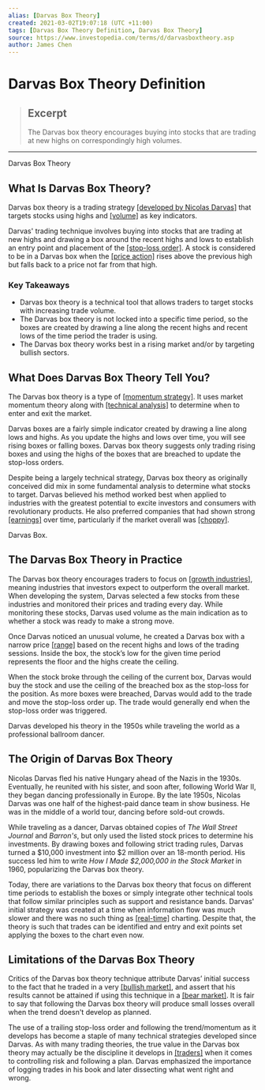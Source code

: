 ```yaml
---
alias: [Darvas Box Theory]
created: 2021-03-02T19:07:18 (UTC +11:00)
tags: [Darvas Box Theory Definition, Darvas Box Theory]
source: https://www.investopedia.com/terms/d/darvasboxtheory.asp
author: James Chen
---
```


# Darvas Box Theory Definition

> ## Excerpt
> The Darvas box theory encourages buying into stocks that are trading at new highs on correspondingly high volumes.

---

Darvas Box Theory
## What Is Darvas Box Theory?

Darvas box theory is a trading strategy [[developed by Nicolas Darvas]](https://www.investopedia.com/articles/trading/07/darvas-box.asp) that targets stocks using highs and [[volume]](https://www.investopedia.com/terms/v/volume.asp) as key indicators.

Darvas' trading technique involves buying into stocks that are trading at new highs and drawing a box around the recent highs and lows to establish an entry point and placement of the [[stop-loss order]](https://www.investopedia.com/terms/s/stop-lossorder.asp). A stock is considered to be in a Darvas box when the [[price action]](https://www.investopedia.com/terms/p/price-action.asp) rises above the previous high but falls back to a price not far from that high.

### Key Takeaways

-   Darvas box theory is a technical tool that allows traders to target stocks with increasing trade volume.
-   The Darvas box theory is not locked into a specific time period, so the boxes are created by drawing a line along the recent highs and recent lows of the time period the trader is using.
-   The Darvas box theory works best in a rising market and/or by targeting bullish sectors.

## What Does Darvas Box Theory Tell You?

The Darvas box theory is a type of [[momentum strategy]](https://www.investopedia.com/terms/m/momentum_investing.asp). It uses market momentum theory along with [[technical analysis]](https://www.investopedia.com/terms/t/technicalanalysis.asp) to determine when to enter and exit the market.

Darvas boxes are a fairly simple indicator created by drawing a line along lows and highs. As you update the highs and lows over time, you will see rising boxes or falling boxes. Darvas box theory suggests only trading rising boxes and using the highs of the boxes that are breached to update the stop-loss orders.

Despite being a largely technical strategy, Darvas box theory as originally conceived did mix in some fundamental analysis to determine what stocks to target. Darvas believed his method worked best when applied to industries with the greatest potential to excite investors and consumers with revolutionary products. He also preferred companies that had shown strong [[earnings]](https://www.investopedia.com/terms/e/earnings.asp) over time, particularly if the market overall was [[choppy]](https://www.investopedia.com/terms/c/choppymarket.asp).

Darvas Box.

## The Darvas Box Theory in Practice

The Darvas box theory encourages traders to focus on [[growth industries]](https://www.investopedia.com/terms/g/growthindustry.asp), meaning industries that investors expect to outperform the overall market. When developing the system, Darvas selected a few stocks from these industries and monitored their prices and trading every day. While monitoring these stocks, Darvas used volume as the main indication as to whether a stock was ready to make a strong move.

Once Darvas noticed an unusual volume, he created a Darvas box with a narrow price [[range]](https://www.investopedia.com/terms/r/range.asp) based on the recent highs and lows of the trading sessions. Inside the box, the stock’s low for the given time period represents the floor and the highs create the ceiling.

When the stock broke through the ceiling of the current box, Darvas would buy the stock and use the ceiling of the breached box as the stop-loss for the position. As more boxes were breached, Darvas would add to the trade and move the stop-loss order up. The trade would generally end when the stop-loss order was triggered.

Darvas developed his theory in the 1950s while traveling the world as a professional ballroom dancer.

## The Origin of Darvas Box Theory

Nicolas Darvas fled his native Hungary ahead of the Nazis in the 1930s. Eventually, he reunited with his sister, and soon after, following World War II, they began dancing professionally in Europe. By the late 1950s, Nicolas Darvas was one half of the highest-paid dance team in show business. He was in the middle of a world tour, dancing before sold-out crowds.

While traveling as a dancer, Darvas obtained copies of _The Wall Street Journal_ and _Barron's_, but only used the listed stock prices to determine his investments. By drawing boxes and following strict trading rules, Darvas turned a $10,000 investment into $2 million over an 18-month period. His success led him to write _How I Made $2,000,000 in the Stock Market_ in 1960, popularizing the Darvas box theory.

Today, there are variations to the Darvas box theory that focus on different time periods to establish the boxes or simply integrate other technical tools that follow similar principles such as support and resistance bands. Darvas' initial strategy was created at a time when information flow was much slower and there was no such thing as [[real-time]](https://www.investopedia.com/terms/r/real_time.asp) charting. Despite that, the theory is such that trades can be identified and entry and exit points set applying the boxes to the chart even now.

## Limitations of the Darvas Box Theory

Critics of the Darvas box theory technique attribute Darvas’ initial success to the fact that he traded in a very [[bullish market]](https://www.investopedia.com/terms/b/bullmarket.asp), and assert that his results cannot be attained if using this technique in a [[bear market]](https://www.investopedia.com/terms/b/bearmarket.asp). It is fair to say that following the Darvas box theory will produce small losses overall when the trend doesn't develop as planned.

The use of a trailing stop-loss order and following the trend/momentum as it develops has become a staple of many technical strategies developed since Darvas. As with many trading theories, the true value in the Darvas box theory may actually be the discipline it develops in [[traders]](https://www.investopedia.com/terms/t/trader.asp) when it comes to controlling risk and following a plan. Darvas emphasized the importance of logging trades in his book and later dissecting what went right and wrong.
